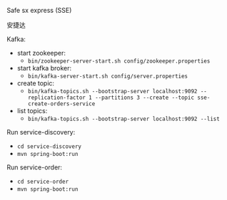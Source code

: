 Safe sx express (SSE)

安捷达

Kafka: 
 - start zookeeper: 
   - `bin/zookeeper-server-start.sh config/zookeeper.properties`
 - start kafka broker:
   - `bin/kafka-server-start.sh config/server.properties`
 - create topic:
   - `bin/kafka-topics.sh --bootstrap-server localhost:9092 --replication-factor 1 --partitions 3 --create --topic sse-create-orders-service`
 - list topics:
   - `bin/kafka-topics.sh --bootstrap-server localhost:9092 --list`

Run service-discovery:
 - `cd service-discovery`
 - `mvn spring-boot:run`

Run service-order:
 - `cd service-order`
 - `mvn spring-boot:run`